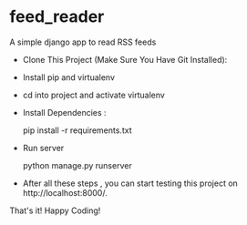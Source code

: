 # feed_reader
A simple django app to read RSS feeds

- Clone This Project (Make Sure You Have Git Installed):

- Install pip and virtualenv

- cd into project and activate virtualenv

- Install Dependencies : 

    pip install -r requirements.txt

- Run server

    python manage.py runserver
    
- After all these steps , you can start testing this project on http://localhost:8000/.

That's it! Happy Coding!

